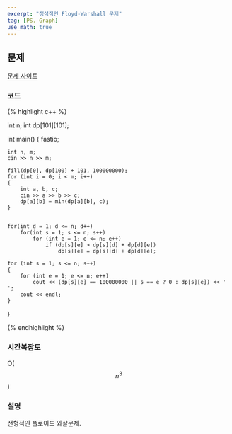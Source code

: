 ```yaml
---
excerpt: "정석적인 Floyd-Warshall 문제"
tag: [PS. Graph]
use_math: true
---
```


## 문제

[문제 사이트](https://www.acmicpc.net/problem/11404)

### 코드

{% highlight c++ %}

int n;
int dp[101][101];

int main()
{
	fastio;

	int n, m;
	cin >> n >> m;
	
	fill(dp[0], dp[100] + 101, 100000000);
	for (int i = 0; i < m; i++)
	{
		int a, b, c;
		cin >> a >> b >> c;
		dp[a][b] = min(dp[a][b], c);
	}


	for(int d = 1; d <= n; d++)
		for(int s = 1; s <= n; s++)
			for (int e = 1; e <= n; e++)
				if (dp[s][e] > dp[s][d] + dp[d][e])
					dp[s][e] = dp[s][d] + dp[d][e];
	
	for (int s = 1; s <= n; s++)
	{
		for (int e = 1; e <= n; e++)
			cout << (dp[s][e] == 100000000 || s == e ? 0 : dp[s][e]) << ' ';
		cout << endl;
	}
}

{% endhighlight %}

### 시간복잡도

O($$n^3$$)

### 설명

전형적인 플로이드 와샬문제.